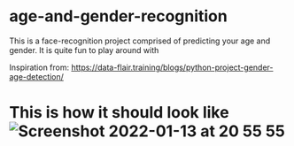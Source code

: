 # age-and-gender-recognition

This is a face-recognition project comprised of predicting your age and gender. It is quite fun to play around with

Inspiration from: https://data-flair.training/blogs/python-project-gender-age-detection/

# This is how it should look like![Screenshot 2022-01-13 at 20 55 55](https://user-images.githubusercontent.com/79054391/149408226-bfbd7525-20bf-4347-b57d-e6a31a52d174.png)

